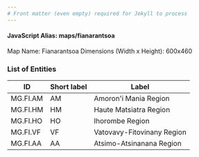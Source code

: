 ```yaml
---
# Front matter (even empty) required for Jekyll to process
---
```


#### JavaScript Alias: maps/fianarantsoa

Map Name: Fianarantsoa
Dimensions (Width x Height): 600x460

### List of Entities

ID | Short label | Label
---|---|---|
MG.FI.AM|AM|Amoron\'i Mania Region
MG.FI.HM|HM|Haute Matsiatra Region
MG.FI.HO|HO|Ihorombe Region
MG.FI.VF|VF|Vatovavy-Fitovinany Region
MG.FI.AA|AA|Atsimo-Atsinanana Region

